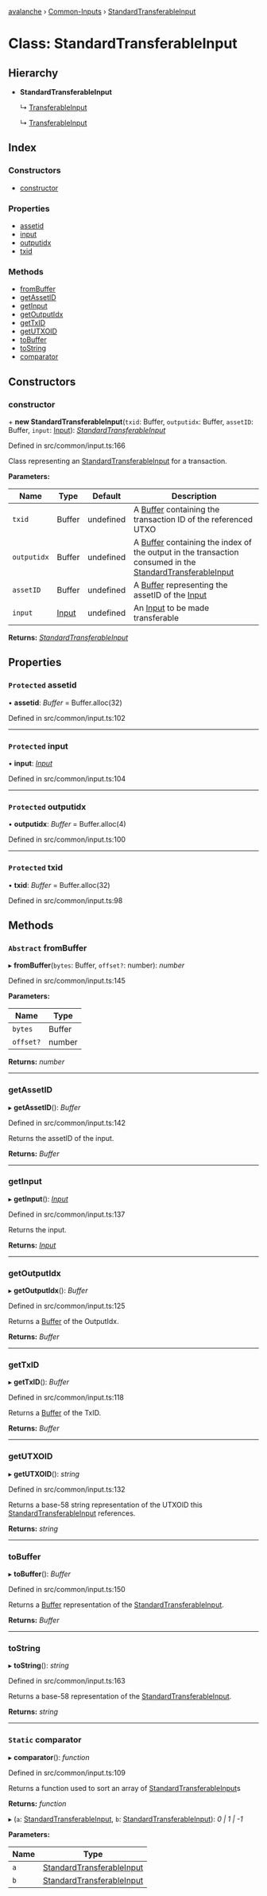 [avalanche](../README.md) › [Common-Inputs](../modules/common_inputs.md) › [StandardTransferableInput](common_inputs.standardtransferableinput.md)

# Class: StandardTransferableInput

## Hierarchy

* **StandardTransferableInput**

  ↳ [TransferableInput](api_avm_inputs.transferableinput.md)

  ↳ [TransferableInput](api_platformvm_inputs.transferableinput.md)

## Index

### Constructors

* [constructor](common_inputs.standardtransferableinput.md#constructor)

### Properties

* [assetid](common_inputs.standardtransferableinput.md#protected-assetid)
* [input](common_inputs.standardtransferableinput.md#protected-input)
* [outputidx](common_inputs.standardtransferableinput.md#protected-outputidx)
* [txid](common_inputs.standardtransferableinput.md#protected-txid)

### Methods

* [fromBuffer](common_inputs.standardtransferableinput.md#abstract-frombuffer)
* [getAssetID](common_inputs.standardtransferableinput.md#getassetid)
* [getInput](common_inputs.standardtransferableinput.md#getinput)
* [getOutputIdx](common_inputs.standardtransferableinput.md#getoutputidx)
* [getTxID](common_inputs.standardtransferableinput.md#gettxid)
* [getUTXOID](common_inputs.standardtransferableinput.md#getutxoid)
* [toBuffer](common_inputs.standardtransferableinput.md#tobuffer)
* [toString](common_inputs.standardtransferableinput.md#tostring)
* [comparator](common_inputs.standardtransferableinput.md#static-comparator)

## Constructors

###  constructor

\+ **new StandardTransferableInput**(`txid`: Buffer, `outputidx`: Buffer, `assetID`: Buffer, `input`: [Input](common_inputs.input.md)): *[StandardTransferableInput](common_inputs.standardtransferableinput.md)*

Defined in src/common/input.ts:166

Class representing an [StandardTransferableInput](common_inputs.standardtransferableinput.md) for a transaction.

**Parameters:**

Name | Type | Default | Description |
------ | ------ | ------ | ------ |
`txid` | Buffer | undefined | A [Buffer](https://github.com/feross/buffer) containing the transaction ID of the referenced UTXO |
`outputidx` | Buffer | undefined | A [Buffer](https://github.com/feross/buffer) containing the index of the output in the transaction consumed in the [StandardTransferableInput](common_inputs.standardtransferableinput.md) |
`assetID` | Buffer | undefined | A [Buffer](https://github.com/feross/buffer) representing the assetID of the [Input](common_inputs.input.md) |
`input` | [Input](common_inputs.input.md) | undefined | An [Input](common_inputs.input.md) to be made transferable  |

**Returns:** *[StandardTransferableInput](common_inputs.standardtransferableinput.md)*

## Properties

### `Protected` assetid

• **assetid**: *Buffer* = Buffer.alloc(32)

Defined in src/common/input.ts:102

___

### `Protected` input

• **input**: *[Input](common_inputs.input.md)*

Defined in src/common/input.ts:104

___

### `Protected` outputidx

• **outputidx**: *Buffer* = Buffer.alloc(4)

Defined in src/common/input.ts:100

___

### `Protected` txid

• **txid**: *Buffer* = Buffer.alloc(32)

Defined in src/common/input.ts:98

## Methods

### `Abstract` fromBuffer

▸ **fromBuffer**(`bytes`: Buffer, `offset?`: number): *number*

Defined in src/common/input.ts:145

**Parameters:**

Name | Type |
------ | ------ |
`bytes` | Buffer |
`offset?` | number |

**Returns:** *number*

___

###  getAssetID

▸ **getAssetID**(): *Buffer*

Defined in src/common/input.ts:142

Returns the assetID of the input.

**Returns:** *Buffer*

___

###  getInput

▸ **getInput**(): *[Input](common_inputs.input.md)*

Defined in src/common/input.ts:137

Returns the input.

**Returns:** *[Input](common_inputs.input.md)*

___

###  getOutputIdx

▸ **getOutputIdx**(): *Buffer*

Defined in src/common/input.ts:125

Returns a [Buffer](https://github.com/feross/buffer)  of the OutputIdx.

**Returns:** *Buffer*

___

###  getTxID

▸ **getTxID**(): *Buffer*

Defined in src/common/input.ts:118

Returns a [Buffer](https://github.com/feross/buffer) of the TxID.

**Returns:** *Buffer*

___

###  getUTXOID

▸ **getUTXOID**(): *string*

Defined in src/common/input.ts:132

Returns a base-58 string representation of the UTXOID this [StandardTransferableInput](common_inputs.standardtransferableinput.md) references.

**Returns:** *string*

___

###  toBuffer

▸ **toBuffer**(): *Buffer*

Defined in src/common/input.ts:150

Returns a [Buffer](https://github.com/feross/buffer) representation of the [StandardTransferableInput](common_inputs.standardtransferableinput.md).

**Returns:** *Buffer*

___

###  toString

▸ **toString**(): *string*

Defined in src/common/input.ts:163

Returns a base-58 representation of the [StandardTransferableInput](common_inputs.standardtransferableinput.md).

**Returns:** *string*

___

### `Static` comparator

▸ **comparator**(): *function*

Defined in src/common/input.ts:109

Returns a function used to sort an array of [StandardTransferableInput](common_inputs.standardtransferableinput.md)s

**Returns:** *function*

▸ (`a`: [StandardTransferableInput](common_inputs.standardtransferableinput.md), `b`: [StandardTransferableInput](common_inputs.standardtransferableinput.md)): *0 | 1 | -1*

**Parameters:**

Name | Type |
------ | ------ |
`a` | [StandardTransferableInput](common_inputs.standardtransferableinput.md) |
`b` | [StandardTransferableInput](common_inputs.standardtransferableinput.md) |
